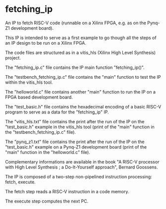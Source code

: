 # fetching_ip
An IP to fetch RISC-V code (runnable on a Xilinx FPGA, e.g. as on the Pynq-Z1 development board).

This IP is intended to serve as a first example to go though all the steps of an IP design to be run on a Xilinx FPGA.

The code files are structured as in a vitis_hls (Xilinx High Level Synthesis) project.

The "fetching_ip.c" file contains the IP main function "fetching_ip()".

The "testbench_fetching_ip.c" file contains the "main" function to test the IP within the vitis_hls tool.

The "helloworld.c" file contains another "main" function to run the IP on a FPGA based development board.

The "test_basic.h" file contains the hexadecimal encoding of a basic RISC-V program to serve as a data for the "fetching_ip" IP.

The "vitis_hls.txt" file contains the print after the run of the IP on the "test_basic.h" example in the vitis_hls tool (print of the "main" function in the "testbench_fetching_ip.c" file).

The "pynq_z1.txt" file contains the print after the run of the IP on the "test_basic.h" example on a Pynq-Z1 development board (print of the "main" function in the "helloworld.c" file).

Complementary informations are available in the book "A RISC-V processor with High Level Synthesis ; a Do-It-Yourself approach", Bernard Goossens.

The IP is composed of a two-step non-pipelined instruction processing: fetch, execute.

The fetch step reads a RISC-V instruction in a code memory.

The execute step computes the next PC.


